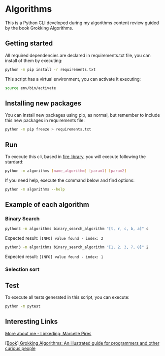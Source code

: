 # Algorithms

This is a Python CLI developed during my algorithms content review guided by the book Grokking Algorithms.

## Getting started

All required dependencies are declared in requirements.txt file, you can install of them by executing:

```bash
python -m pip install -r requirements.txt
```

This script has a virtual environment, you can activate it executing:

```bash
source env/bin/activate
```

## Installing new packages

You can install new packages using pip, as normal, but remember to include this new packages in requirements file:

```bash
python -m pip freeze > requirements.txt
```

## Run
To execute this cli, based in [fire library](https://google.github.io/python-fire/guide/), you will execute following the stardard:

```bash
python -m algorithms [name_algorithm] [param1] [param2] 
```

If you need help, execute the command below and find options:
```bash
python -m algorithms --help
```

## Example of each algorithm

### Binary Search

```bash
python3 -m algorithms binary_search_algorithm "[t, r, c, b, a]" c
```
Expected result: ``` [INFO] value found - index: 2 ```


```bash
python3 -m algorithms binary_search_algorithm "[1, 2, 3, 7, 8]" 2
```
Expected result: ``` [INFO] value found - index: 1 ```

### Selection sort

## Test

To execute all tests generated in this script, you can execute:

```bash
python -m pytest
```

## Interesting Links

[More about me - Linkeding: Marcelle Pires](www.linkedin.com/in/marcelle-reis-pires)

[[Book] Grokking Algorithms: An illustrated guide for programmers and other curious people](https://www.amazon.com/-/pt/gp/product/B09781V6F7/ref=dbs_a_def_rwt_hsch_vapi_tkin_p1_i0)

